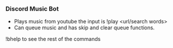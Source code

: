 ### Discord Music Bot

* Plays music from youtube the input is !play <url/search words>
* Can queue music and has skip and clear queue functions.

!bhelp to see the rest of the commands
